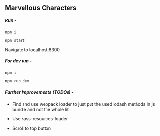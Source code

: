 ## Marvellous Characters

##### Run - 

`npm i`

`npm start`

Navigate to localhost:8300

##### For dev run - 

`npm i`

`npm run dev`

##### Further Improvements (TODOs) - 

 - Find and use webpack loader to just put the used lodash methods in js bundle and not the whole lib.

 - Use sass-resources-loader

 - Scroll to top button
